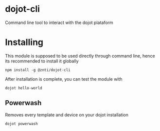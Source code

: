 # dojot-cli
Command line tool to interact with the dojot plataform

# Installing
This module is supposed to be used directly through command line, hence its recommended to install it globally

`npm install -g @znti/dojot-cli`

After installation is complete, you can test the module with 

`dojot hello-world`

## Powerwash
Removes every template and device on your dojot installation

`dojot powerwash`
